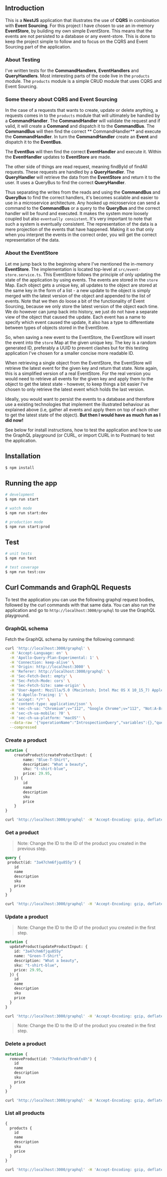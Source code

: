 ## Introduction

This is a **NestJS** application that illustrates the use of **CQRS** in combination with **Event Sourcing**. For this project
I have chosen to use an in-memory **EventStore**, by building my own simple EventStore. This means that the events are
not persisted to a database or any event-store. This is done to keep the project simple to follow and to focus on the
CQRS and Event Sourcing part of the application.

### About Testing
I've written tests for the **CommandHandlers**, **EventHandlers** and **QueryHandlers**. Most interesting parts of the code
live in the `products` module. The `products` module is a simple CRUD module that uses CQRS and Event Sourcing.

### Some theory about CQRS and Event Sourcing
In the case of a requests that wants to create, update or delete anything, a requests comes in to the `products` module
that will ultimately be handled by a **CommandHandler**. The **CommandHandler** will validate the request and if valid,
it will create a **Command** and dispatch it to the **CommandBus**. The **CommandBus** will then find the correct **
CommandHandler** and execute the **CommandHandler**. In turn the **CommandHandler** create an **Event** and dispatch it to the **EventBus**.

The **EventBus** will then find the correct **EventHandler** and execute it. Within the **EventHandler** 
updates to **EventStore** are made.

The other side of things are read request, meaning findById of findAll requests. These requests are handled by a
**QueryHandler**. The **QueryHandler** will retrieve the data from the **EventStore** and return it to the user. It uses
a QueryBus to find the correct **QueryHandler**. 

Thus separating the writes from the reads and using the **CommandBus** and **QueryBus** to find the correct handlers,
it's becomes scalable and easier to use in a microservice architecture. Any hooked up microservice can send a command to the **CommandBus** or a query to the **QueryBus** and the correct handler will be found and executed. It makes the system more loosely
coupled but also `eventually consistent`. It's very important to note that such a system is eventually consistent. The representation of
the data is a mere projection of the events that have happened. Making it so that only when you interpret the events in the
correct order, you will get the correct representation of the data. 

### About the EventStore
Let me jump back to the beginning where I've mentioned the in-memory **EventStore**. The implementation is located top-level at `src/event-store.service.ts`.
This EventStore follows the principle of only updating the state of the application by using events. The events are
stored in the `store` Map. Each object gets a unique key, all updates to the object are stored at the same key in the form of a list -
a new update to the object is simply merged with the latest version of the object and appended to the list of events.
Note that we then do loose a bit of the functionality of Event Sourcing, because we only store the latest version of the
object each time. We do however can jump back into history, we just do not have a separate view of the object that
caused the update. Each event has a name to specify which event caused the update, it also has a type to differentiate between
types of objects stored in the EventStore.

So, when saving a new event to the EventStore, the EventStore will insert the event into the `store` Map at the given
unique key. The key is a random generated ID, preferably a UUID to prevent clashes but for this testing application I've
chosen for a smaller concise more readable ID.

When retrieving a single object from the EventStore, the EventStore will retrieve the latest event for the given key
and return that state. Note again, this is a simplified version of a real EventStore. For the real version you would
need to retrieve all events for the given key and apply them to the object to get the latest state - however, to keep things a
bit easier I've chosen to only retrieve the latest event which holds the
last version.

Ideally, you would want to persist the events to a database and therefore use a existing technologies that implement
the illustrated behaviour as explained above (i.e, gather all events and apply them on top of each other to get the latest
state of the object). **But then I would have as much fun as I did now!**

See below for install instructions, how to test the application and how to use the GraphQL playground 
(or CURL, or import CURL in to Postman) to test the application.

## Installation

```bash
$ npm install
```

## Running the app

```bash
# development
$ npm run start

# watch mode
$ npm run start:dev

# production mode
$ npm run start:prod
```

## Test

```bash
# unit tests
$ npm run test

# test coverage
$ npm run test:cov
```

## Curl Commands and GraphQL Requests
To test the application you can use the following graphql request bodies, followed by the curl commands with that same data.
You can also run the application and go to `http://localhost:3000/graphql` to use the GraphQL playground.

### GraphQL schema
Fetch the GraphQL schema by running the following command:

```bash
curl 'http://localhost:3000/graphql' \
  -H 'Accept-Language: en' \
  -H 'Apollo-Query-Plan-Experimental: 1' \
  -H 'Connection: keep-alive' \
  -H 'Origin: http://localhost:3000' \
  -H 'Referer: http://localhost:3000/graphql' \
  -H 'Sec-Fetch-Dest: empty' \
  -H 'Sec-Fetch-Mode: cors' \
  -H 'Sec-Fetch-Site: same-origin' \
  -H 'User-Agent: Mozilla/5.0 (Macintosh; Intel Mac OS X 10_15_7) AppleWebKit/537.36 (KHTML, like Gecko) Chrome/112.0.0.0 Safari/537.36' \
  -H 'X-Apollo-Tracing: 1' \
  -H 'accept: */*' \
  -H 'content-type: application/json' \
  -H 'sec-ch-ua: "Chromium";v="112", "Google Chrome";v="112", "Not:A-Brand";v="99"' \
  -H 'sec-ch-ua-mobile: ?0' \
  -H 'sec-ch-ua-platform: "macOS"' \
  --data-raw '{"operationName":"IntrospectionQuery","variables":{},"query":"query IntrospectionQuery {\n  __schema {\n    queryType {\n      name\n    }\n    mutationType {\n      name\n    }\n    subscriptionType {\n      name\n    }\n    types {\n      ...FullType\n    }\n    directives {\n      name\n      description\n      locations\n      args {\n        ...InputValue\n      }\n    }\n  }\n}\n\nfragment FullType on __Type {\n  kind\n  name\n  description\n  fields(includeDeprecated: true) {\n    name\n    description\n    args {\n      ...InputValue\n    }\n    type {\n      ...TypeRef\n    }\n    isDeprecated\n    deprecationReason\n  }\n  inputFields {\n    ...InputValue\n  }\n  interfaces {\n    ...TypeRef\n  }\n  enumValues(includeDeprecated: true) {\n    name\n    description\n    isDeprecated\n    deprecationReason\n  }\n  possibleTypes {\n    ...TypeRef\n  }\n}\n\nfragment InputValue on __InputValue {\n  name\n  description\n  type {\n    ...TypeRef\n  }\n  defaultValue\n}\n\nfragment TypeRef on __Type {\n  kind\n  name\n  ofType {\n    kind\n    name\n    ofType {\n      kind\n      name\n      ofType {\n        kind\n        name\n        ofType {\n          kind\n          name\n          ofType {\n            kind\n            name\n            ofType {\n              kind\n              name\n              ofType {\n                kind\n                name\n              }\n            }\n          }\n        }\n      }\n    }\n  }\n}\n"}' \
  --compressed
```

### Create a product

```graphql
mutation {
    createProduct(createProductInput: {
        name: "Blue-T-Shirt",
        description: "What a beauty",
        sku: "t-shirt-blue",
        price: 29.95,
    }) {
        id
        name
        description
        sku
        price
    }
}
```

```bash
curl 'http://localhost:3000/graphql' -H 'Accept-Encoding: gzip, deflate, br' -H 'Content-Type: application/json' -H 'Accept: application/json' -H 'Connection: keep-alive' -H 'DNT: 1' -H 'Origin: http://localhost:3000' --data-binary '{"query":"# Write your query or mutation here\nmutation {\n  createProduct(createProductInput: {\n    name: \"Blue-T-Shirt\",\n    description: \"What a beauty\",\n    sku: \"t-shirt-blue\",\n    price: 29.95,\n  }) {\n    id\n    name\n    description\n    sku\n    price\n  }\n}"}' --compressed
```


### Get a product

> Note: Change the ID to the ID of the product you created in the previous step.

```graphql
query {
 product(id: "3a47chm6fjqu855y") {
    id
    name
    description
    sku
    price
  }
}
```

```bash
curl 'http://localhost:3000/graphql' -H 'Accept-Encoding: gzip, deflate, br' -H 'Content-Type: application/json' -H 'Accept: application/json' -H 'Connection: keep-alive' -H 'DNT: 1' -H 'Origin: http://localhost:3000' --data-binary '{"query":"{\n  product(id: \"0mhdegrerx410u65\") {\n    id\n    name\n    description\n    price\n    sku\n  }\n}"}' --compressed
```

### Update a product

> Note: Change the ID to the ID of the product you created in the first step.

```graphql
mutation {
  updateProduct(updateProductInput: {
    id: "3a47chm6fjqu855y"
    name: "Green-T-Shirt",
    description: "What a beauty",
    sku: "t-shirt-blue",
    price: 29.95,
  }) {
    id
    name
    description
    sku
    price
  }
}
```

```bash
curl 'http://localhost:3000/graphql' -H 'Accept-Encoding: gzip, deflate, br' -H 'Content-Type: application/json' -H 'Accept: application/json' -H 'Connection: keep-alive' -H 'DNT: 1' -H 'Origin: http://localhost:3000' --data-binary '{"query":"mutation {\n  updateProduct(updateProductInput: {\n    id: \"3a47chm6fjqu855y\"\n    name: \"Green-T-Shirt\",\n    description: \"What a beauty\",\n    sku: \"t-shirt-blue\",\n    price: 29.95,\n  }) {\n    id\n    name\n    description\n    sku\n    price\n  }\n}"}' --compressed
```

> Note: Change the ID to the ID of the product you created in the first step.

### Delete a product

```graphql
mutation {
  removeProduct(id: "7n0atkzf9rekfx8h") {
    id
    name
    description
    sku
    price
  }
}
```

```bash
curl 'http://localhost:3000/graphql' -H 'Accept-Encoding: gzip, deflate, br' -H 'Content-Type: application/json' -H 'Accept: application/json' -H 'Connection: keep-alive' -H 'DNT: 1' -H 'Origin: http://localhost:3000' --data-binary '{"query":"mutation {\n  removeProduct(id: \"7n0atkzf9rekfx8h\") {\n    id\n    name\n    description\n    sku\n    price\n  }\n}"}' --compressed
```


### List all products

```graphql
{
  products {
    id
    name
    description
    sku
    price
  }
}
```

```bash
curl 'http://localhost:3000/graphql' -H 'Accept-Encoding: gzip, deflate, br' -H 'Content-Type: application/json' -H 'Accept: application/json' -H 'Connection: keep-alive' -H 'DNT: 1' -H 'Origin: http://localhost:3000' --data-binary '{"query":"query {\n products {\n    id\n    name\n    description\n    sku\n    price\n  }\n}"}' --compressed
```